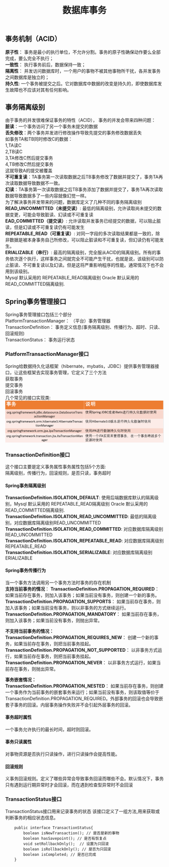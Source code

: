 ﻿---
layout: post
title: 数据库事务
tags:
- spring
categories: database
description: java实现rmi
---
## 事务机制（ACID）
**原子性**： 事务是最小的执行单位，不允许分割。事务的原子性确保动作要么全部完成，要么完全不执行；  
**一致性**： 执行事务前后，数据保持一致；  
**隔离性**： 并发访问数据库时，一个用户的事物不被其他事物所干扰，各并发事务之间数据库是独立的；  
**持久性**: 一个事务被提交之后。它对数据库中数据的改变是持久的，即使数据库发生故障也不应该对其有任何影响。  

<!-- more -->

## 事务隔离级别  
由于事务的并发很难保证事务的特性（ACID）， 事务的并发会带来四种问题：  
**脏读**：一个事务访问了另一个事务未提交的数据  
**丢失修改**：两个事务并发进行修改操作导致先提交的事务修改数据丢失  
如事务TA和TB同时修改C的数据：  
1,TA读C  
2,TB读C  
3,TA修改C然后提交事务  
4,TB修改C然后提交事务  
这就导致A的提交被覆盖  
**不可重复读**：TA事务第一次读取数据之后TB事务修改了数据并提交了，事务TA再次读取数据导致数据不一致。  
**幻读**：TA事务第一次读取数据之后TB事务添加了数据并提交了，事务TA再次读取数据导致数据多了一些内容就像幻觉一样。  
为了解决事务并发带来的问题，数据库定义了几种不同的事务隔离级别  
**READ_UNCOMMITTED（未提交读）**: 最低的隔离级别，允许读取尚未提交的数据变更，可能会导致脏读、幻读或不可重复读  
**EAD_COMMITTED（提交读）**: 允许读取并发事务已经提交的数据，可以阻止脏读，但是幻读或不可重复读仍有可能发生  
**REPEATABLE_READ（可重复读）**: 对同一字段的多次读取结果都是一致的，除非数据是被本身事务自己所修改，可以阻止脏读和不可重复读，但幻读仍有可能发生。  
**ERIALIZABLE（串行）**: 最高的隔离级别，完全服从ACID的隔离级别。所有的事务依次逐个执行，这样事务之间就完全不可能产生干扰，也就是说，该级别可以防止脏读、不可重复读以及幻读。但是这将严重影响程序的性能。通常情况下也不会用到该级别。  
Mysql 默认采用的 REPEATABLE_READ隔离级别 Oracle 默认采用的 READ_COMMITTED隔离级别.  
## Spring事务管理接口  
Spring事务管理接口包括三个部分  
PlatformTransactionManager： （平台）事务管理器  
TransactionDefinition： 事务定义信息(事务隔离级别、传播行为、超时、只读、回滚规则)   
TransactionStatus： 事务运行状态  
### PlatformTransactionManager接口  
Spring给数据持久化话框架（hibernate，mybatis，JDBC）提供事务管理器接口，让这些框架去实现事务管理，它定义了三个方法  
获取事务  
提交事务  
回滚事务  
几个常见的接口实现类:  
![RMI流程](\assets\img\dbTransaction_1.png)  
### TransactionDefinition接口  
这个接口主要是定义事务属性事务属性包括5个方面:  
隔离级别，传播行为，回滚规则，是否只读，事务超时  
#### Spring事务隔离级别  
**TransactionDefinition.ISOLATION_DEFAULT**: 使用后端数据库默认的隔离级别，Mysql 默认采用的 REPEATABLE_READ隔离级别 Oracle 默认采用的 READ_COMMITTED隔离级别.  
**TransactionDefinition.ISOLATION_READ_UNCOMMITTED**: 最低的隔离级别，对应数据库隔离级别READ_UNCOMMITTED  
**TransactionDefinition.ISOLATION_READ_COMMITTED**: 对应数据库隔离级别READ_UNCOMMITTED  
**TransactionDefinition.ISOLATION_REPEATABLE_READ**: 对应数据库隔离级别REPEATABLE_READ  
**TransactionDefinition.ISOLATION_SERIALIZABLE**: 对应数据库隔离级别ERIALIZABLE  
#### Spring事务传播行为  
当一个事务方法调用另一个事务方法时事务的存在机制  
**支持当前事务的情况**：
**TransactionDefinition.PROPAGATION_REQUIRED**： 如果当前存在事务，则加入该事务；如果当前没有事务，则创建一个新的事务。  
**TransactionDefinition.PROPAGATION_SUPPORTS**： 如果当前存在事务，则加入该事务；如果当前没有事务，则以非事务的方式继续运行。  
**TransactionDefinition.PROPAGATION_MANDATORY**： 如果当前存在事务，则加入该事务；如果当前没有事务，则抛出异常。  
  
**不支持当前事务的情况：**  
**TransactionDefinition.PROPAGATION_REQUIRES_NEW**： 创建一个新的事务，如果当前存在事务，则把当前事务挂起。  
**TransactionDefinition.PROPAGATION_NOT_SUPPORTED**： 以非事务方式运行，如果当前存在事务，则把当前事务挂起。  
**TransactionDefinition.PROPAGATION_NEVER**： 以非事务方式运行，如果当前存在事务，则抛出异常。  
  
**事务嵌套情况：**  
**TransactionDefinition.PROPAGATION_NESTED**： 如果当前存在事务，则创建一个事务作为当前事务的嵌套事务来运行；如果当前没有事务，则该取值等价于TransactionDefinition.PROPAGATION_REQUIRED。外部事务的回滚也会导致嵌套子事务的回滚。内层事务操作失败并不会引起外层事务的回滚。  
#### 事务超时属性  
一个事务允许执行的最长时间，超时则回滚。  
#### 事务只读属性  
对事物资源是否执行只读操作，进行只读操作会提高性能。  
#### 回滚规则  
义事务回滚规则。定义了哪些异常会导致事务回滚而哪些不会。默认情况下，事务只有遇到运行期异常时才会回滚，而在遇到检查型异常时不会回滚  
### TransactionStatus接口  
TransactionStatus接口用来记录事务的状态 该接口定义了一组方法,用来获取或判断事务的相应状态信息。  
```
	public interface TransactionStatus{
		boolean isNewTransaction(); // 是否是新的事物
		boolean hasSavepoint(); // 是否有恢复点
		void setRollbackOnly();  // 设置为只回滚
		boolean isRollbackOnly(); // 是否为只回滚
		boolean isCompleted; // 是否已完成
	} 
```





